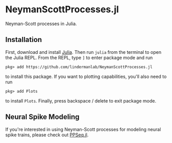 # NeymanScottProcesses.jl

Neyman-Scott processes in Julia.

## Installation

First, download and install [Julia](https://julialang.org/downloads/). 
Then run `julia` from the terminal to open the Julia REPL.
From the REPL, type `]` to enter package mode and run

```
pkg> add https://github.com/lindermanlab/NeymanScottProcesses.jl
```

to install this package.
If you want to plotting capabilities, you'll also need to run

```
pkg> add Plots
```

to install `Plots`. Finally, press backspace / delete to exit package mode.

## Neural Spike Modeling

If you're interested in using Neyman-Scott processes for modeling neural
spike trains, please check out [PPSeq.jl](https://github.com/lindermanlab/PPSeq.jl).
